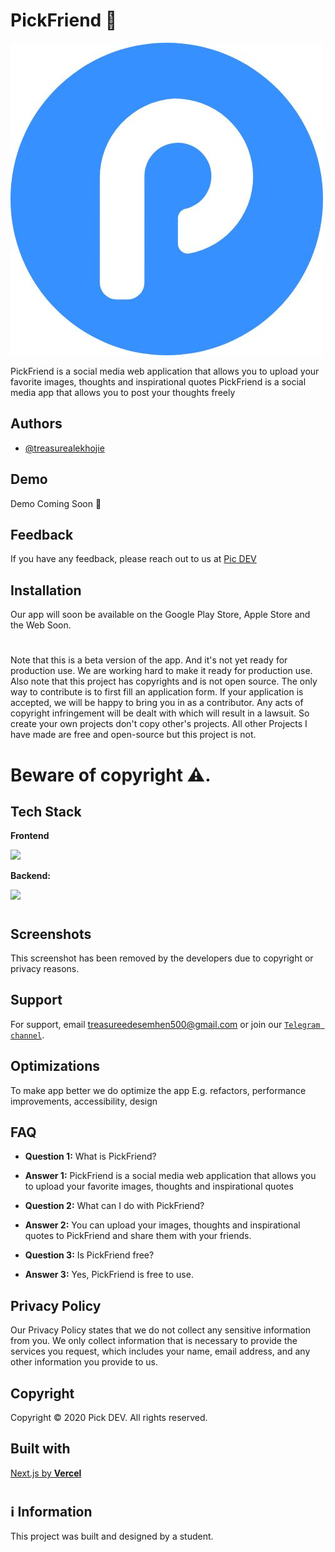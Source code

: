 # PickFriend 📸

![App Screenshot](/public/logo.jpg)

PickFriend is a social media web application that allows you to upload your favorite images, thoughts and inspirational quotes
PickFriend is a social media app that allows you to post your thoughts freely

## Authors

- [@treasurealekhojie](https://github.com/creative-tutorials)

## Demo

Demo Coming Soon 🚀

## Feedback

If you have any feedback, please reach out to us at [Pic DEV](mailto:treasureedesemhen500@gmail.com)

## Installation

Our app will soon be available on the Google Play Store, Apple Store and the Web Soon.


#

Note that this is a beta version of the app. And it's not yet ready for production use. We are working hard to make it ready for production use. Also note that this project has copyrights and is not open source. The only way to contribute is to first fill an application form. If your application is accepted, we will be happy to bring you in as a contributor. Any acts of copyright infringement will be dealt with which will result in a lawsuit.
So create your own projects don't copy other's projects. All other Projects I have made are free and open-source but this project is not. 
# Beware of copyright ⚠.

## Tech Stack

**Frontend**

<img src="https://www.svgrepo.com/show/354112/nextjs.svg" width="100px"/>

**Backend:**

<img src="https://www.svgrepo.com/show/353735/firebase.svg" width="100px"/>


#
## Screenshots

This screenshot has been removed by the developers due to copyright or privacy reasons.

## Support

For support, email treasureedesemhen500@gmail.com or join our [`Telegram channel`](https://t.me/fyteq).

## Optimizations

To make app better we do optimize the app E.g. refactors, performance improvements, accessibility, design

## FAQ

- **Question 1:** What is PickFriend?
- **Answer 1:** PickFriend is a social media web application that allows you to upload your favorite images, thoughts and inspirational quotes

- **Question 2:** What can I do with PickFriend?

- **Answer 2:** You can upload your images, thoughts and inspirational quotes to PickFriend and share them with your friends.

- **Question 3:** Is PickFriend free?

- **Answer 3:** Yes, PickFriend is free to use.

## Privacy Policy

Our Privacy Policy states that we do not collect any sensitive information from you. We only collect information that is necessary to provide the services you request, which includes your name, email address, and any other information you provide to us.

## Copyright

Copyright © 2020 Pick DEV. All rights reserved.


## Built with

[Next.js by **Vercel**](https://nextjs.org)

#
  
## ℹ Information

This project was built and designed by a student.
